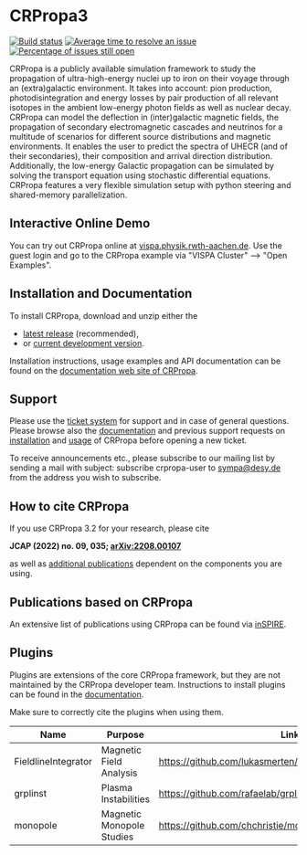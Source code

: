 CRPropa3
========

[![Build status](https://github.com/crpropa/crpropa3/actions/workflows/testing.yml/badge.svg)](https://github.com/crpropa/crpropa3/actions/)
[![Average time to resolve an issue](https://isitmaintained.com/badge/resolution/CRPropa/CRPropa3.svg)](https://isitmaintained.com/project/CRPropa/CRPropa3)
[![Percentage of issues still open](https://isitmaintained.com/badge/open/CRPropa/CRPropa3.svg)](https://isitmaintained.com/project/CRPropa/CRPropa3)

CRPropa is a publicly available simulation framework to study the propagation
of ultra-high-energy nuclei up to iron on their voyage through an
(extra)galactic environment. It takes into account: pion production,
photodisintegration and energy losses by pair production of all relevant
isotopes in the ambient low-energy photon fields as well as nuclear decay.
CRPropa can model the deflection in (inter)galactic magnetic fields, the
propagation of secondary electromagnetic cascades and neutrinos for a multitude
of scenarios for different source distributions and magnetic environments. It
enables the user to predict the spectra of UHECR (and of their secondaries),
their composition and arrival direction distribution. Additionally, the
low-energy Galactic propagation can be simulated by solving the transport
equation using stochastic differential equations. CRPropa features a very
flexible simulation setup with python steering and shared-memory
parallelization.


## Interactive Online Demo
You can try out CRPropa online at [vispa.physik.rwth-aachen.de](https://vispa.physik.rwth-aachen.de/).
Use the guest login and go to the CRPropa example via "VISPA Cluster" --> "Open Examples".


## Installation and Documentation
To install CRPropa, download and unzip either the

* [latest release](https://github.com/CRPropa/CRPropa3/releases/latest) (recommended),
* or [current development version](https://github.com/CRPropa/CRPropa3).

Installation instructions, usage examples  and API documentation can be found on the [documentation web site of
CRPropa](https://crpropa.github.io/CRPropa3/).


## Support
Please use the [ticket system](https://github.com/CRPropa/CRPropa3/issues) for
support and in case of general questions. Please browse also the
[documentation](https://crpropa.github.io/CRPropa3/) and previous support requests on
[installation](https://github.com/CRPropa/CRPropa3/issues?utf8=%E2%9C%93&q=is%3Aissue+label%3Ainstallation+)
and
[usage](https://github.com/CRPropa/CRPropa3/issues?utf8=%E2%9C%93&q=label%3Ausage-question+)
of CRPropa before opening a new ticket.

To receive announcements etc., please subscribe to our mailing list by sending
a mail with subject: subscribe crpropa-user to sympa@desy.de from the address
you wish to subscribe.

## How to cite CRPropa
If you use CRPropa 3.2 for your research, please cite

**JCAP (2022) no. 09, 035; [arXiv:2208.00107](https://arxiv.org/abs/2208.00107)**

as well as [additional publications](https://crpropa.github.io/CRPropa3/pages/howto_cite_crpropa.html) dependent on the components you are using.


## Publications based on CRPropa
An extensive list of publications using CRPropa can be found via
[inSPIRE](https://inspirehep.net/search?ln=en&ln=en&p=refersto%3Arecid%3A1322902+or+refersto%3Arecid%3A1432676+or+refersto%3Arecid%3A1242078&of=hb&action_search=Search&sf=earliestdate&so=d&rm=&rg=25&sc=0).


## Plugins
Plugins are extensions of the core CRPropa framework, but they are not maintained by the CRPropa developer team. Instructions to install plugins can be found in the [documentation](https://crpropa.github.io/CRPropa3/pages/example_notebooks/extending-CRPropa/extending-CRPropa.html#Plugins:-Integrate-Custom-C++-Code-to-CRPropa%E2%80%99s-Python-Steering).

Make sure to correctly cite the plugins when using them.

| Name | Purpose | Link |
| ---- | ------- | ---- |
| FieldlineIntegrator | Magnetic Field Analysis | <https://github.com/lukasmerten/CRPropa_FieldLineIntegrator> |
| grplinst | Plasma Instabilities | <https://github.com/rafaelab/grplinst> |
| monopole | Magnetic Monopole Studies | https://github.com/chchristie/monopole/tree/main |